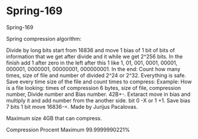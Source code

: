 # Spring-169
Spring-169

Spring compression algorithm:


Divide by long bits start from 16836 and move 1 bias of 1 bit of bits of information that we get after divide and it while we get 2^256 bits. In the finish add 1 after zero in the left after this 1 like 1, 01, 001, 0001, 00001, 000001, 0000001, 00000001, 000000001. In the end: Count how many times, size of file and number of divided 2^24 or 2^32. Everything is safe. Save every time size of the file and count times to compress: Example: How is a file looking: times of compression 6 bytes, size of file, compression number, Divide number and Bias number. 42B+-. Extaract move in bias and multiply it and add number from the another side. bit 0 -X or 1 +1. Save bias 7 bits 1 bit move 16836-=. Made by Jurijus Pacalovas.

Maximum size 4GB that can compress.

Compression Procent Maximum 99.9999990221%






